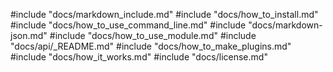 #include "docs/markdown_include.md"
#include "docs/how_to_install.md"
#include "docs/how_to_use_command_line.md"
#include "docs/markdown-json.md"
#include "docs/how_to_use_module.md"
#include "docs/api/_README.md"
#include "docs/how_to_make_plugins.md"
#include "docs/how_it_works.md"
#include "docs/license.md"